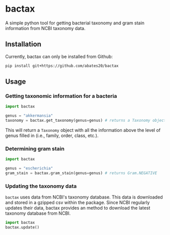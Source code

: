 # bactax

A simple python tool for getting bacterial taxonomy and gram stain information
from NCBI taxonomy data.

## Installation

Currently, bactax can only be installed from Github:

```sh
pip install git+https://github.com/abates20/bactax
```

## Usage

### Getting taxonomic information for a bacteria

```python
import bactax

genus = "akkermansia"
taxonomy = bactax.get_taxonomy(genus=genus) # returns a Taxonomy object
```

This will return a `Taxonomy` object with all the information above the level of
genus filled in (i.e., family, order, class, etc.).

### Determining gram stain

```python
import bactax

genus = "escherichia"
gram_stain = bactax.gram_stain(genus=genus) # returns Gram.NEGATIVE
```

### Updating the taxonomy data

`bactax` uses data from NCBI's taxonomy database. This data is downloaded and
stored in a gzipped csv within the package. Since NCBI regularly updates their
data, bactax provides an method to download the latest taxonomy database from
NCBI.

```python
import bactax
bactax.update()
```
